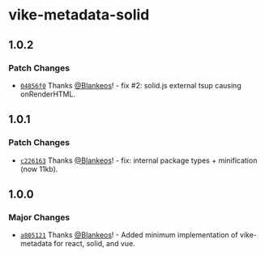 # vike-metadata-solid

## 1.0.2

### Patch Changes

- [`04856f0`](https://github.com/Blankeos/vike-metadata/commit/04856f016c8a31c179d1a6da89b527ad6f1c87a1) Thanks [@Blankeos](https://github.com/Blankeos)! - fix #2: solid.js external tsup causing onRenderHTML.

## 1.0.1

### Patch Changes

- [`c226163`](https://github.com/Blankeos/vike-metadata/commit/c226163e370a0109ca8d61abe13e483a02519dcb) Thanks [@Blankeos](https://github.com/Blankeos)! - fix: internal package types + minification (now 11kb).

## 1.0.0

### Major Changes

- [`a805121`](https://github.com/Blankeos/vike-metadata/commit/a8051212650dd0aeedee9d64fad768cc3ac99a64) Thanks [@Blankeos](https://github.com/Blankeos)! - Added minimum implementation of vike-metadata for react, solid, and vue.
